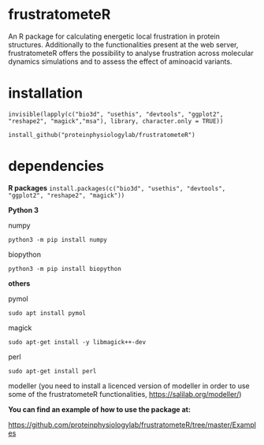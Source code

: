 # frustratometeR
An R package for calculating energetic local frustration in protein structures. Additionally to the functionalities present at the web server, frustratometeR offers the possibility to analyse frustration across molecular dynamics simulations and to assess the effect of aminoacid variants.

# installation 

`invisible(lapply(c("bio3d", "usethis", "devtools", "ggplot2", "reshape2", "magick","msa"), library, character.only = TRUE))`

`install_github("proteinphysiologylab/frustratometeR")`

# dependencies

**R packages**
`install.packages(c("bio3d", "usethis", "devtools", "ggplot2", "reshape2", "magick"))`

**Python 3**

numpy 

`python3 -m pip install numpy`

biopython

`python3 -m pip install biopython`


**others**

pymol

`sudo apt install pymol`

magick

`sudo apt-get install -y libmagick++-dev`

perl

`sudo apt-get install perl`

modeller (you need to install a licenced version of modeller in order to use some of the frustratometeR functionalities, https://salilab.org/modeller/)

**You can find an example of how to use the package at:**

https://github.com/proteinphysiologylab/frustratometeR/tree/master/Examples
